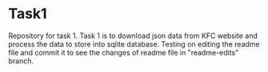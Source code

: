# Task1

Repository for task 1. Task 1 is to download json data from KFC website and process the data to store into sqlite database.
Testing on editing the readme file and commit it to see the changes of readme file in "readme-edits" branch.

